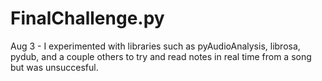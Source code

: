 # FinalChallenge.py

Aug 3 - I experimented with libraries such as pyAudioAnalysis, librosa, pydub, and a couple others 
to try and read notes in real time from a song but was unsuccesful. 


